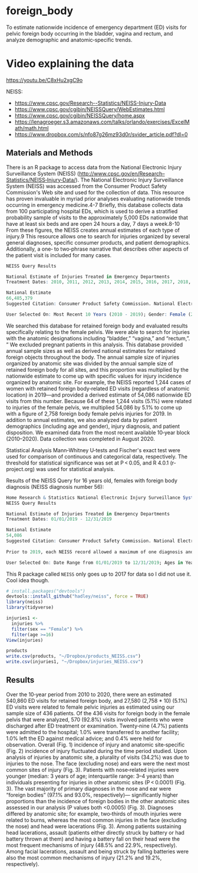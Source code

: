 # foreign_body
To estimate nationwide incidence of emergency department (ED) visits for pelvic foreign body occurring in the bladder, vagina and rectum, and analyze demographic and anatomic‐specific trends.

# Video explaining the data
https://youtu.be/C8xHu2xgC9o

NEISS:
* https://www.cpsc.gov/Research--Statistics/NEISS-Injury-Data
* https://www.cpsc.gov/cgibin/NEISSQuery/WebEstimates.html
* https://www.cpsc.gov/cgibin/NEISSQuery/home.aspx
* https://lenagroeger.s3.amazonaws.com/talks/orlando/exercises/ExcelMath/math.html
* https://www.dropbox.com/s/nfo87g26mz93d0r/svider_article.pdf?dl=0

## Materials and Methods
There is an R package to access data from the National Electronic Injury Surveillance System (NEISS) (http://www.cpsc.gov/en/Research–Statistics/NEISS‐Injury‐Data/).  The National Electronic Injury Surveillance System (NEISS) was accessed from the Consumer Product Safety Commission's Web site and used for the collection of data. This resource has proven invaluable in myriad prior analyses evaluating nationwide trends occurring in emergency medicine.4-7 Briefly, this database collects data from 100 participating hospital EDs, which is used to derive a stratified probability sample of visits to the approximately 5,000 EDs nationwide that have at least six beds and are open 24 hours a day, 7 days a week.8-10 From these figures, the NEISS creates annual estimates of each type of injury.9 This resource allows one to search for injuries organized by several general diagnoses, specific consumer products, and patient demographics. Additionally, a one‐ to two‐phrase narrative that describes other aspects of the patient visit is included for many cases.

```r
NEISS Query Results

National Estimate of Injuries Treated in Emergency Departments
Treatment Dates: 2010, 2011, 2012, 2013, 2014, 2015, 2016, 2017, 2018, 2019

National Estimate
66,485,379
Suggested Citation: Consumer Product Safety Commission. National Electronic Injury Surveillance System 2000-2019 on NEISS Online Database, released April, 2020. Generated at https://www.cpsc.gov/cgibin/NEISSQuery/home.aspx. on: August 16, 2020 at 0:00:46

User Selected On: Most Recent 10 Years (2010 - 2019); Gender: Female (2);
```

We searched this database for retained foreign body and evaluated results specifically relating to the female pelvis. We were able to search for injuries with the anatomic designations including “bladder,” “vagina,” and “rectum,”. ” We excluded pregnant patients in this analysis. This database provided annual sample sizes as well as derived national estimates for retained foreign objects throughout the body. The annual sample size of injuries organized by anatomic site was divided by the annual sample size of retained foreign body for all sites, and this proportion was multiplied by the nationwide estimate to come up with specific values for injury incidence organized by anatomic site. For example, the NEISS reported 1,244 cases of women with retained foreign body‐related ED visits (regardless of anatomic location) in 2019—and provided a derived estimate of 54,086 nationwide ED visits from this number. Because 64 of these 1,244 visits (5.1%) were related to injuries of the female pelvis, we multiplied 54,086 by 5.1% to come up with a figure of 2,758 foreign body female pelvis injuries for 2019. In addition to annual estimates, we also analyzed data by patient demographics (including age and gender), injury diagnosis, and patient disposition. We examined data from the most recent available 10‐year block (2010–2020). Data collection was completed in August 2020.

Statistical Analysis
Mann‐Whitney U‐tests and Fischer's exact test were used for comparison of continuous and categorical data, respectively. The threshold for statistical significance was set at P < 0.05, and R 4.0.1 (r-project.org) was used for statistical analysis.

Results of the NEISS Query for 16 years old, females with foreign body diagnosis (NEISS diagnosis number 56):
```r
Home Research & Statistics National Electronic Injury Surveillance System (NEISS) NEISS Estimates Query Builder
NEISS Query Results

National Estimate of Injuries Treated in Emergency Departments
Treatment Dates: 01/01/2019 - 12/31/2019

National Estimate
54,086
Suggested Citation: Consumer Product Safety Commission. National Electronic Injury Surveillance System 2000-2019 on NEISS Online Database, released April, 2020. Generated at https://www.cpsc.gov/cgibin/NEISSQuery/home.aspx. on: August 16, 2020 at 22:08:07
 
Prior to 2019, each NEISS record allowed a maximum of one diagnosis and body part. In 2019 the NEISS began collecting up to two diagnoses and body parts per record. As a result, a NEISS record may be counted multiple times in producing national injury estimates and calculating variability of those estimates. A single record may be counted in up to two different diagnosis/body part combinations.

User Selected On: Date Range from 01/01/2019 to 12/31/2019; Ages in Years: 16 years, 17 years, 18 years, 19 years, 20 years, 21 years, 22 years, 23 years, 24 years, 25 years, 26 years, 27 years, 28 years, 29 years, 30 years, 31 years, 32 years, 33 years, 34 years, 35 years, 36 years, 37 years, 38 years, 39 years, 40 years, 41 years, 42 years, 43 years, 44 years, 45 years, 46 years, 47 years, 48 years, 49 years, 50 years, 51 years, 52 years, 53 years, 54 years, 55 years, 56 years, 57 years, 58 years, 59 years, 60 years, 61 years, 62 years, 63 years, 64 years, 65 years, 66 years, 67 years, 68 years, 69 years, 70 years, 71 years, 72 years, 73 years, 74 years, 75 years, 76 years, 77 years, 78 years, 79 years, 80 years, 81 years, 82 years, 83 years, 84 years, 85 years and older; Gender: Female (2); Diagnosis Selection: Foreign Body (56);
```




This R package called `NEISS` only goes up to 2017 for data so I did not use it.  Cool idea though.  
```r
# install.packages("devtools")
devtools::install_github("hadley/neiss", force = TRUE)
library(neiss)
library(tidyverse)

injuries1 <- 
  injuries %>%
  filter(sex == "Female") %>%
  filter(age >=16) 
View(injuries)

products
write.csv(products, "~/Dropbox/products_NEISS.csv")
write.csv(injuries1, "~/Dropbox/injuries_NEISS.csv")
```

## Results
Over the 10‐year period from 2010 to 2020, there were an estimated 540,860 ED visits for retained foreign body, and 27,580 (2,758 * 10) (5.1%) ED visits were related to female pelvic injuries as estimated using our sample size of 436 patients. Of the 436 visits for foreign body in the female pelvis that were analyzed, 570 (92.8%) visits involved patients who were discharged after ED treatment or examination. Twenty‐nine (4.7%) patients were admitted to the hospital; 1.0% were transferred to another facility; 1.0% left the ED against medical advice; and 0.4% were held for observation. Overall (Fig. 1) incidence of injury and anatomic site‐specific (Fig. 2) incidence of injury fluctuated during the time period studied. Upon analysis of injuries by anatomic site, a plurality of visits (34.2%) was due to injuries to the nose. The face (excluding nose) and ears were the next most common sites of injury (Fig. 3). Patients with nose‐related injuries were younger (median: 3 years of age; interquartile range: 3–4 years) than individuals presenting for injuries in other anatomic sites (P < 0.0001) (Fig. 3). The vast majority of primary diagnoses in the nose and ear were “foreign bodies” (97.1% and 93.0%, respectively)— significantly higher proportions than the incidence of foreign bodies in the other anatomic sites assessed in our analysis (P values both <0.0005) (Fig. 3). Diagnoses differed by anatomic site; for example, two‐thirds of mouth injuries were related to burns, whereas the most common injuries in the face (excluding the nose) and head were lacerations (Fig. 3). Among patients sustaining head lacerations, assault (patients either directly struck by battery or had battery thrown at them) and having a battery fall on their head were the most frequent mechanisms of injury (48.5% and 22.9%, respectively). Among facial lacerations, assault and being struck by falling batteries were also the most common mechanisms of injury (21.2% and 19.2%, respectively).


